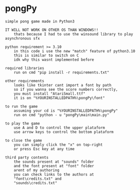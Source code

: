 # pongPy
    simple pong game made in Python3

    IT WILL NOT WORK ON OTHER OS THAN WINDOWS!!
        thats because I had to use the winsound library to play asynchronous sfx

    python requirement >= 3.10
        in this code i use the new "match" feature of python3.10
        this is similar to switch on C
        idk why this wasnt implemented before

    required libraries
        run on cmd "pip install -r requirements.txt"

    other requirements
        looks like tkinter cant import a font by path
        so if you wanna see the score numbers correctly,
        you must install "AtariSmall.ttf"
        it is on "%YOURINSTALLEDPATH%\pongPy\font"

    to run the game
        assuming your cd is "%YOURINSTALLEDPATH%\pongPy"
        run on cmd "python - u "pongPy\main\main.py"

    to play the game
        use A and D to control the upper plataform
        use arrow keys to control the bottom plataform

    to close the game
        you can simply click the "x" on top-right
        or press Esc key at any time

    third party contents
        the sounds present at "sounds" folder
        and the font present at "font" folder
        arent of my authoring
        you can check links to the authors at
        "font\credits.txt" and
        "sounds\credits.txt"
